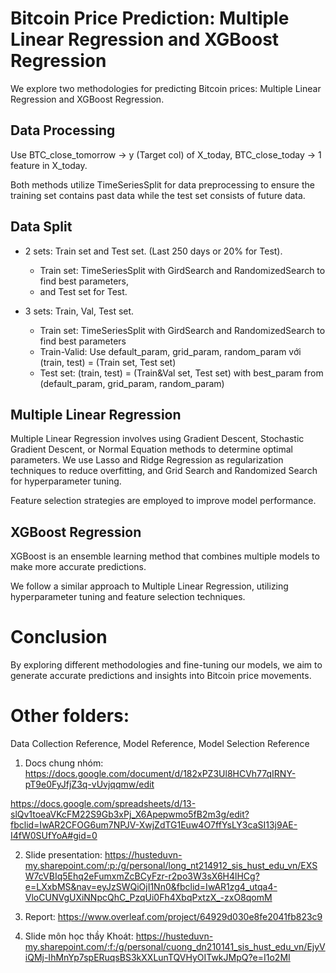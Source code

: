 # Bitcoin Price Prediction: Multiple Linear Regression and XGBoost Regression
We explore two methodologies for predicting Bitcoin prices: Multiple Linear Regression and XGBoost Regression.

## Data Processing
Use BTC_close_tomorrow -> y (Target col) of X_today, BTC_close_today -> 1 feature in X_today.

Both methods utilize TimeSeriesSplit for data preprocessing to ensure the training set contains past data while the test set consists of future data. 

## Data Split
* 2 sets: Train set and Test set. (Last 250 days or 20% for Test). 
    - Train set: TimeSeriesSplit with GirdSearch and RandomizedSearch to find best parameters,
    - and Test set for Test. 

* 3 sets: Train, Val, Test set. 
    - Train set: TimeSeriesSplit with GirdSearch and RandomizedSearch to find best parameters
    - Train-Valid: Use default_param, grid_param, random_param với (train, test) = (Train set, Test set)
    - Test set: (train, test) = (Train&Val set, Test set) with best_param from (default_param, grid_param, random_param)

## Multiple Linear Regression

Multiple Linear Regression involves using Gradient Descent, Stochastic Gradient Descent, or Normal Equation methods to determine optimal parameters. We use Lasso and Ridge Regression as regularization techniques to reduce overfitting, and Grid Search and Randomized Search for hyperparameter tuning.

Feature selection strategies are employed to improve model performance.

## XGBoost Regression

XGBoost is an ensemble learning method that combines multiple models to make more accurate predictions. 

We follow a similar approach to Multiple Linear Regression, utilizing hyperparameter tuning and feature selection techniques.

# Conclusion
By exploring different methodologies and fine-tuning our models, we aim to generate accurate predictions and insights into Bitcoin price movements.

# Other folders: 
Data Collection Reference, Model Reference, Model Selection Reference

1. Docs chung nhóm: https://docs.google.com/document/d/182xPZ3Ul8HCVh77qIRNY-pT9e0FyJfjZ3q-vUvjqqmw/edit

https://docs.google.com/spreadsheets/d/13-slQv1toeaVKcFM22S9Gb3xPj_X6Apepwmo5fB2m3g/edit?fbclid=IwAR2CFOG6um7NPJV-XwjZdTG1Euw4O7ffYsLY3caSI13j9AE-I4fW0SUfYoA#gid=0

2. Slide presentation: https://husteduvn-my.sharepoint.com/:p:/g/personal/long_nt214912_sis_hust_edu_vn/EXSW7cVBIq5Ehq2eFumxmZcBCyFzr-r2po3W3sX6H4lHCg?e=LXxbMS&nav=eyJzSWQiOjI1Nn0&fbclid=IwAR1zg4_utqa4-VloCUNVgUXiNNpcQhC_PzqUi0Fh4XbqPxtzX_-zxO8qomM

3. Report: https://www.overleaf.com/project/64929d030e8fe2041fb823c9

4. Slide môn học thầy Khoát: https://husteduvn-my.sharepoint.com/:f:/g/personal/cuong_dn210141_sis_hust_edu_vn/EjyViQMj-IhMnYp7spERuqsBS3kXXLunTQVHyOITwkJMpQ?e=I1o2MI

